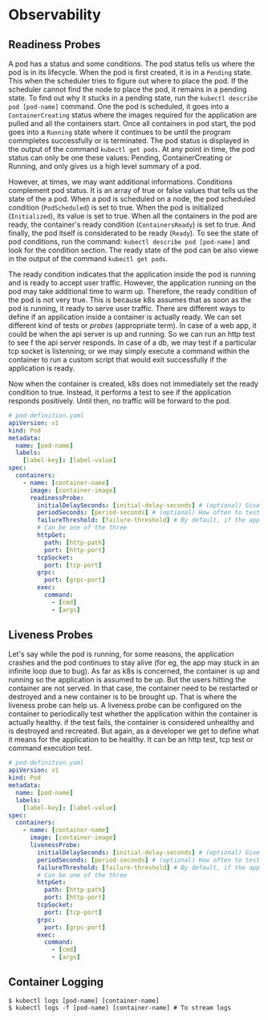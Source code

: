 # Observability

## Readiness Probes

A pod has a status and some conditions. The pod status tells us where the pod is in its lifecycle. When the pod is first created, it is in a `Pending` state. This when the scheduler tries to figure out where to place the pod. If the scheduler cannot find the node to place the pod, it remains in a pending state. To find out why it stucks in a pending state, run the `kubectl describe pod [pod-name]` command. One the pod is scheduled, it goes into a `ContainerCreating` status where the images required for the application are pulled and all the containers start. Once all containers in pod start, the pod goes into a `Running` state where it continues to be until the program commpletes successfully or is terminated. The pod status is displayed in the output of the command `kubectl get pods`. At any point in time, the pod status can only be one these values: Pending, ContainerCreating or Running, and only gives us a high level summary of a pod. 

However, at times, we may want additional informations. Conditions complement pod status. It is an array of true or false values that tells us the state of the a pod. When a pod is scheduled on a node, the pod scheduled condition (`PodScheduled`) is set to true. When the pod is initialized  (`Initialized`), its value is set to true. When all the containers in the pod are ready, the container's ready condition (`ContainersReady`) is set to true. And finally, the pod itself is considerated to be ready (`Ready`). To see the state of pod conditions, run the command: `kubectl describe pod [pod-name]` and look for the condition section. The ready state of the pod can be also viewe in the output of the command `kubectl get pods`. 

The ready condition indicates that the application inside the pod is running and is ready to accept user traffic. However, the application running on the pod may take additional time to warm up. Therefore, the ready condition of the pod is not very true. This is because k8s assumes that as soon as the pod is running, it ready to serve user traffic. There are different ways to define if an application inside a container is actually ready. We can set different kind of tests or *probes* (appropriate term). In case of a web app, it could be when the api server is up and running. So we can run an http test to see f the api server responds. In case of a db, we may test if a particular tcp socket is listenning; or we may simply execute a command within the container to run a custom script that would exit successfully if the application is ready. 

Now when the container is created, k8s does not immediately set the ready condition to true. Instead, it performs a test to see if the application responds positively. Until then, no traffic will be forward to the pod.

```yaml
# pod-definition.yaml
apiVersion: v1
kind: Pod
metadata:
  name: [pod-name]
  labels:
    [label-key]: [label-value]
spec:
  containers:
    - name: [container-name]
      image: [container-image]
      readinessProbe:
        initialDelaySeconds: [initial-delay-seconds] # (optional) Give the application enough time to warm up before testing the its readiness
        periodSeconds: [period-seconds] # (optional) How often to test the application readiness
        failureThreshold: [failure-threshold] # By default, if the app is no ready after 03 attempts, the probe will stop. Use this to make more attempts
        # Can be one of the three
        httpGet:
          path: [http-path]
          port: [http-port]
        tcpSocket:
          port: [tcp-port]
        grpc:
          port: [grpc-port]
        exec:
          command:
            - [cmd]
            - [args]
```

## Liveness Probes

Let's say while the pod is running, for some reasons, the application crashes and the pod continues to stay alive (for eg, the app may stuck in an infinite loop due to bug). As far as k8s is concerned, the container is up and running so the application is assumed to be up. But the users hitting the container are not served. In that case, the container need to be restarted or destroyed and a new container is to be brought up. That is where the liveness probe can help us. A liveness probe can be configured on the container to periodically test whether the application within the container is actually healthy. if the test fails, the container is considered unhealthy and is destroyed and recreated. But again, as a developer we get to define what it means for the application to be healthy. It can be an http test, tcp test or command execution test.

```yaml
# pod-definition.yaml
apiVersion: v1
kind: Pod
metadata:
  name: [pod-name]
  labels:
    [label-key]: [label-value]
spec:
  containers:
    - name: [container-name]
      image: [container-image]
      livenessProbe:
        initialDelaySeconds: [initial-delay-seconds] # (optional) Give the application enough time to warm up before testing the its readiness
        periodSeconds: [period-seconds] # (optional) How often to test the application readiness
        failureThreshold: [failure-threshold] # By default, if the app is no ready after 03 attempts, the probe will stop. Use this to make more attempts
        # Can be one of the three
        httpGet:
          path: [http-path]
          port: [http-port]
        tcpSocket:
          port: [tcp-port]
        grpc:
          port: [grpc-port]
        exec:
          command:
            - [cmd]
            - [args]
```

## Container Logging

```
$ kubectl logs [pod-name] [container-name]
$ kubectl logs -f [pod-name] [container-name] # To stream logs
```
